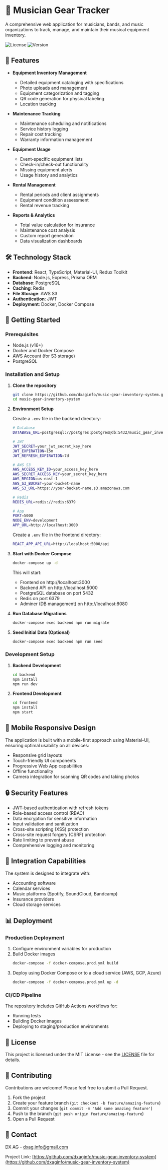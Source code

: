 # 🎸 Musician Gear Tracker

A comprehensive web application for musicians, bands, and music organizations to track, manage, and maintain their musical equipment inventory.

![License](https://img.shields.io/github/license/dxaginfo/music-gear-inventory-system)
![Version](https://img.shields.io/badge/version-1.0.0-blue)

## 🎯 Features

- **Equipment Inventory Management**
  - Detailed equipment cataloging with specifications
  - Photo uploads and management
  - Equipment categorization and tagging
  - QR code generation for physical labeling
  - Location tracking

- **Maintenance Tracking**
  - Maintenance scheduling and notifications
  - Service history logging
  - Repair cost tracking
  - Warranty information management

- **Equipment Usage**
  - Event-specific equipment lists
  - Check-in/check-out functionality
  - Missing equipment alerts
  - Usage history and analytics

- **Rental Management**
  - Rental periods and client assignments
  - Equipment condition assessment
  - Rental revenue tracking

- **Reports & Analytics**
  - Total value calculation for insurance
  - Maintenance cost analysis
  - Custom report generation
  - Data visualization dashboards

## 🛠️ Technology Stack

- **Frontend**: React, TypeScript, Material-UI, Redux Toolkit
- **Backend**: Node.js, Express, Prisma ORM
- **Database**: PostgreSQL
- **Caching**: Redis
- **File Storage**: AWS S3
- **Authentication**: JWT
- **Deployment**: Docker, Docker Compose

## 🚀 Getting Started

### Prerequisites

- Node.js (v16+)
- Docker and Docker Compose
- AWS Account (for S3 storage)
- PostgreSQL

### Installation and Setup

1. **Clone the repository**

   ```bash
   git clone https://github.com/dxaginfo/music-gear-inventory-system.git
   cd music-gear-inventory-system
   ```

2. **Environment Setup**

   Create a `.env` file in the backend directory:

   ```bash
   # Database
   DATABASE_URL=postgresql://postgres:postgres@db:5432/music_gear_inventory

   # JWT
   JWT_SECRET=your_jwt_secret_key_here
   JWT_EXPIRATION=15m
   JWT_REFRESH_EXPIRATION=7d

   # AWS S3
   AWS_ACCESS_KEY_ID=your_access_key_here
   AWS_SECRET_ACCESS_KEY=your_secret_key_here
   AWS_REGION=us-east-1
   AWS_S3_BUCKET=your-bucket-name
   AWS_S3_URL=https://your-bucket-name.s3.amazonaws.com

   # Redis
   REDIS_URL=redis://redis:6379

   # App
   PORT=5000
   NODE_ENV=development
   APP_URL=http://localhost:3000
   ```

   Create a `.env` file in the frontend directory:

   ```bash
   REACT_APP_API_URL=http://localhost:5000/api
   ```

3. **Start with Docker Compose**

   ```bash
   docker-compose up -d
   ```

   This will start:
   - Frontend on http://localhost:3000
   - Backend API on http://localhost:5000
   - PostgreSQL database on port 5432
   - Redis on port 6379
   - Adminer (DB management) on http://localhost:8080

4. **Run Database Migrations**

   ```bash
   docker-compose exec backend npm run migrate
   ```

5. **Seed Initial Data (Optional)**

   ```bash
   docker-compose exec backend npm run seed
   ```

### Development Setup

1. **Backend Development**

   ```bash
   cd backend
   npm install
   npm run dev
   ```

2. **Frontend Development**

   ```bash
   cd frontend
   npm install
   npm start
   ```

## 📱 Mobile Responsive Design

The application is built with a mobile-first approach using Material-UI, ensuring optimal usability on all devices:

- Responsive grid layouts
- Touch-friendly UI components
- Progressive Web App capabilities
- Offline functionality
- Camera integration for scanning QR codes and taking photos

## 🔒 Security Features

- JWT-based authentication with refresh tokens
- Role-based access control (RBAC)
- Data encryption for sensitive information
- Input validation and sanitization
- Cross-site scripting (XSS) protection
- Cross-site request forgery (CSRF) protection
- Rate limiting to prevent abuse
- Comprehensive logging and monitoring

## 🔄 Integration Capabilities

The system is designed to integrate with:

- Accounting software
- Calendar services
- Music platforms (Spotify, SoundCloud, Bandcamp)
- Insurance providers
- Cloud storage services

## 📊 Deployment

### Production Deployment

1. Configure environment variables for production
2. Build Docker images
   ```bash
   docker-compose -f docker-compose.prod.yml build
   ```
3. Deploy using Docker Compose or to a cloud service (AWS, GCP, Azure)
   ```bash
   docker-compose -f docker-compose.prod.yml up -d
   ```

### CI/CD Pipeline

The repository includes GitHub Actions workflows for:
- Running tests
- Building Docker images
- Deploying to staging/production environments

## 📝 License

This project is licensed under the MIT License - see the [LICENSE](LICENSE) file for details.

## 👥 Contributing

Contributions are welcome! Please feel free to submit a Pull Request.

1. Fork the project
2. Create your feature branch (`git checkout -b feature/amazing-feature`)
3. Commit your changes (`git commit -m 'Add some amazing feature'`)
4. Push to the branch (`git push origin feature/amazing-feature`)
5. Open a Pull Request

## 📧 Contact

DX AG - [dxag.info@gmail.com](mailto:dxag.info@gmail.com)

Project Link: [https://github.com/dxaginfo/music-gear-inventory-system](https://github.com/dxaginfo/music-gear-inventory-system)